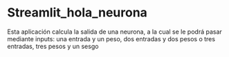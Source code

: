 # Streamlit_hola_neurona
Esta aplicación calcula la salida de una neurona, a la cual se le podrá pasar mediante inputs: una entrada y un peso, dos entradas y dos pesos o tres entradas, tres pesos y un sesgo
